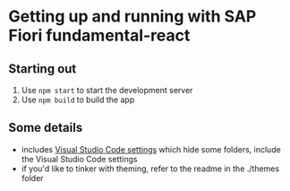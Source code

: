 # Getting up and running with SAP Fiori fundamental-react

## Starting out

1. Use `npm start` to start the development server
2. Use `npm build` to build the app

## Some details

- includes [Visual Studio Code settings](./.vscode/settings.json) which hide some folders, include the Visual Studio Code settings
- if you'd like to tinker with theming, refer to the readme in the ./themes folder
